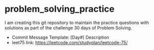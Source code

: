 # problem_solving_practice
I am creating this git repository to maintain the practice questions with solutions as part of the challenge 30 days of Problem Solving.

- Commit Message Template: [Day#] Description 
- leet75 link: https://leetcode.com/studyplan/leetcode-75/
